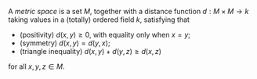 A *metric space* is a set $M$, together with a distance function $d: M \times M \to k$ taking values in a (totally) ordered field $k$, satisfying that

- (positivity) $d(x, y) \geq 0$, with equality only when $x = y$;
- (symmetry) $d(x, y) = d(y, x)$;
- (triangle inequality) $d(x, y) + d(y, z) \geq d(x, z)$

for all $x, y, z \in M$.
